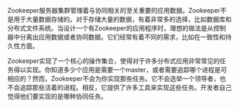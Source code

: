 Zookeeper服务器集群管理着与协同相关的至关重要的应用数据。Zookeeper不是用于大量数据存储的。对于存储大量的数据，有着非常多的选择，比如数据库和分布式文件系统。当设计一个有Zookeeper的应用程序时，理想的做法是从控制器中分离出应用数据或者协同数据。它们经常有着不同的需求，比如在一致性和持久性方面。

Zookeeper实现了一个核心的操作集合，使得对于许多分布式应用非常常见的任务得以实现。你知道多少个应用是需要一个master，或者需要追踪哪个进程是可相应的？然而，Zookeeper不会为你实现那些任务。它不会选举一个领导者，也不会追踪那些活着的进程。相反，它提供了许多工具来实现这些任务。开发者自己觉得他们要实现的是哪种协同任务。

